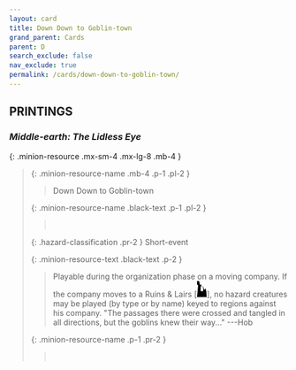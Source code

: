 ```yaml
---
layout: card
title: Down Down to Goblin-town
grand_parent: Cards
parent: D
search_exclude: false
nav_exclude: true
permalink: /cards/down-down-to-goblin-town/
---
```


## PRINTINGS


### _Middle-earth: The Lidless Eye_

{: .minion-resource .mx-sm-4 .mx-lg-8 .mb-4 }
> {: .minion-resource-name .mb-4 .p-1 .pl-2 }
> > <div class="hazard-mp"></div>
> > <div class="card-name">Down Down to Goblin-town</div>
>
> {: .minion-resource-name .black-text .p-1 .pl-2 }
> > &nbsp;
>
> {: .hazard-classification .pr-2 }
> Short-event
>
> {: .minion-resource-text .black-text .p-2 }
> > Playable during the organization phase on a moving company. If the company moves to a Ruins & Lairs \[![](/assets/images/ruinlair.svg)], no hazard creatures may be played (by type or by name) keyed to regions against his company.  "The passages there were crossed and tangled in all directions, but the goblins knew their way..." ---Hob 
> 
> {: .minion-resource-name .p-1 .pr-2 }
> > <div class="card-shield"></div>
> > <div class="card-corruption-white">&nbsp;</div>
